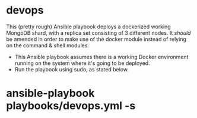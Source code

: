 # devops

This (pretty rough) Ansible playbook deploys a dockerized working MongoDB shard, with a replica set consisting of 3 different nodes. 
It *should* be amended in order to make use of the docker module instead of relying on the command & shell modules.

- This Ansible playbook assumes there is a working Docker environment running on the system where it's going to be deployed.
- Run the playbook using sudo, as stated below.
# ansible-playbook playbooks/devops.yml -s


